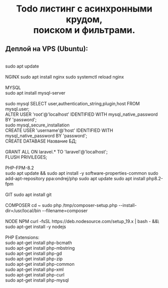 <h1 align="center"> Todo листинг с асинхронными крудом,<br>поиском и фильтрами. </h1> <h2>Деплой на VPS (Ubuntu):</h2><br> sudo apt update<br><br> NGINX sudo apt install nginx sudo systemctl reload nginx<br><br> MYSQL<br> sudo apt install mysql-server<br><br> sudo mysql SELECT user,authentication_string,plugin,host FROM mysql.user;<br> ALTER USER 'root'@'localhost' IDENTIFIED WITH mysql_native_password BY 'password';<br> sudo mysql_secure_installation<br> CREATE USER 'username'@'host' IDENTIFIED WITH mysql_native_password BY 'password';<br> CREATE DATABASE Название БД;<br><br> GRANT ALL ON laravel.* TO 'laravel'@'localhost';<br> FLUSH PRIVILEGES;<br><br> PHP-FPM-8.2<br> sudo apt update && sudo apt install -y software-properties-common sudo add-apt-repository ppa:ondrej/php sudo apt update sudo apt install php8.2-fpm<br><br> GIT sudo apt install git<br><br> COMPOSER cd ~ sudo php /tmp/composer-setup.php --install-dir=/usr/local/bin --filename=composer<br><br> NODE NPM curl -fsSL https://deb.nodesource.com/setup_19.x | bash - &&\ sudo apt-get install -y nodejs<br><br> PHP Extensions:<br> sudo apt-get install php-bcmath<br> sudo apt-get install php-mbstring<br> sudo apt-get install php-gd<br> sudo apt-get install php-zip<br> sudo apt-get install php-common<br> sudo apt-get install php-xml<br> sudo apt-get install php-curl<br> sudo apt-get install php-mysql
